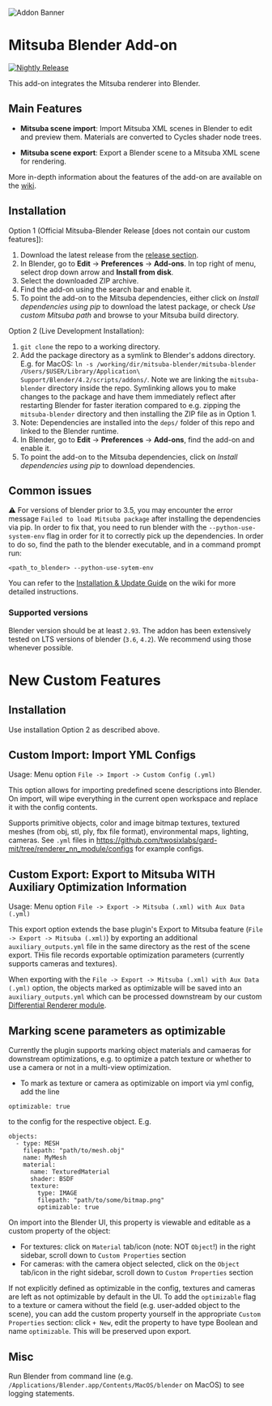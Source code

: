![Addon Banner](res/banner.jpg)

# Mitsuba Blender Add-on

[![Nightly Release](https://github.com/mitsuba-renderer/mitsuba-blender/actions/workflows/nightly_release.yml/badge.svg)](https://github.com/mitsuba-renderer/mitsuba-blender/actions/workflows/nightly_release.yml)

This add-on integrates the Mitsuba renderer into Blender.

## Main Features

* **Mitsuba scene import**: Import Mitsuba XML scenes in Blender to edit and preview them. Materials are converted to Cycles shader node trees.

* **Mitsuba scene export**: Export a Blender scene to a Mitsuba XML scene for rendering.

More in-depth information about the features of the add-on are available on the [wiki](https://github.com/mitsuba-renderer/mitsuba-blender/wiki).

## Installation
Option 1 (Official Mitsuba-Blender Release [does not contain our custom features]):
1. Download the latest release from the [release section](https://github.com/mitsuba-renderer/mitsuba-blender/releases).
2. In Blender, go to **Edit** -> **Preferences** -> **Add-ons**. In top right of menu, select drop down arrow and **Install from disk**.
3. Select the downloaded ZIP archive.
4. Find the add-on using the search bar and enable it.
5. To point the add-on to the Mitsuba dependencies, either click on *Install dependencies using pip* to download the latest package, or check *Use custom Mitsuba path* and browse to your Mitsuba build directory.


Option 2 (Live Development Installation):
1. `git clone` the repo to a working directory.
2. Add the package directory as a symlink to Blender's addons directory. E.g. for MacOS: 
```ln -s /working/dir/mitsuba-blender/mitsuba-blender /Users/$USER/Library/Application\ Support/Blender/4.2/scripts/addons/```. Note we are linking the `mitsuba-blender` directory inside the repo. Symlinking allows you to make changes to the package and have them immediately reflect after restarting Blender for faster iteration compared to e.g. zipping the `mitsuba-blender` directory and then installing the ZIP file as in Option 1.
3. Note: Dependencies are installed into the `deps/` folder of this repo and linked to the Blender runtime.
4. In Blender, go to **Edit** -> **Preferences** -> **Add-ons**, find the add-on and enable it.
5. To point the add-on to the Mitsuba dependencies, click on *Install dependencies using pip* to download dependencies.

## Common issues

:warning: For versions of blender prior to 3.5, you may encounter the error message `Failed to load Mitsuba package` after installing the dependencies via pip. In order to fix that, you need to run blender with the `--python-use-system-env` flag in order for it to correctly pick up the dependencies. In order to do so, find the path to the blender executable, and in a command prompt run:
```
<path_to_blender> --python-use-sytem-env
```

You can refer to the [Installation & Update Guide](https://github.com/mitsuba-renderer/mitsuba-blender/wiki/Installation-&-Update-Guide) on the wiki for more detailed instructions.

### Supported versions

Blender version should be at least `2.93`. The addon has been extensively tested
on LTS versions of blender (`3.6`, `4.2`). We recommend using those whenever
possible.

# New Custom Features
## Installation
Use installation Option 2 as described above. 

## Custom Import: Import YML Configs
Usage: Menu option `File -> Import -> Custom Config (.yml)`

This option allows for importing predefined scene descriptions into Blender. On import, will wipe everything in the current open workspace and replace it with the config contents.

Supports primitive objects, color and image bitmap textures, textured meshes (from obj, stl, ply, fbx file format), environmental maps, lighting, cameras. See `.yml` files in https://github.com/twosixlabs/gard-mit/tree/renderer_nn_module/configs for example configs. 
 
## Custom Export: Export to Mitsuba WITH Auxiliary Optimization Information
Usage: Menu option `File -> Export -> Mitsuba (.xml) with Aux Data (.yml)`

This export option extends the base plugin's Export to Mitsuba feature (`File -> Export -> Mitsuba (.xml)`) by exporting an additional `auxiliary_outputs.yml` file in the same directory as the rest of the scene export. THis file records exportable optimization parameters (currently supports cameras and textures). 

When exporting with the `File -> Export -> Mitsuba (.xml) with Aux Data (.yml)` option, the objects marked as optimizable will be saved into an `auxiliary_outputs.yml` which can be processed downstream by our custom [Differential Renderer module](https://github.com/twosixlabs/gard-mit/blob/renderer_nn_module/src/renderer_module.py).


## Marking scene parameters as optimizable
Currently the plugin supports marking object materials and camaeras for downstream optimizations, e.g. to optimize a patch texture or whether to use a camera or not in a multi-view optimization. 

* To mark as texture or camera as optimizable on import via yml config, add the line

```optimizable: true``` 

to the config for the respective object. E.g.

```
objects:
  - type: MESH
    filepath: "path/to/mesh.obj"
    name: MyMesh
    material:
      name: TexturedMaterial
      shader: BSDF
      texture:
        type: IMAGE
        filepath: "path/to/some/bitmap.png"
        optimizable: true
```

On import into the Blender UI, this property is viewable and editable as a custom property of the object:

- For textures: click on `Material` tab/icon (note: NOT `Object`!) in the right sidebar, scroll down to `Custom Properties` section
- For cameras: with the camera object selected, click on the  `Object` tab/icon in the right sidebar, scroll down to `Custom Properties` section

If not explicitly defined as optimizable in the config, textures and cameras are left as not optimizable by default in the UI. To add the `optimizable` flag to a texture or camera without the field (e.g. user-added object to the scene), you can add the custom property yourself in the appropriate `Custom Properties` section: click `+ New`, edit the property to have type Boolean and name `optimizable`. This will be preserved upon export.

## Misc
Run Blender from command line (e.g. `/Applications/Blender.app/Contents/MacOS/blender` on MacOS) to see logging statements.